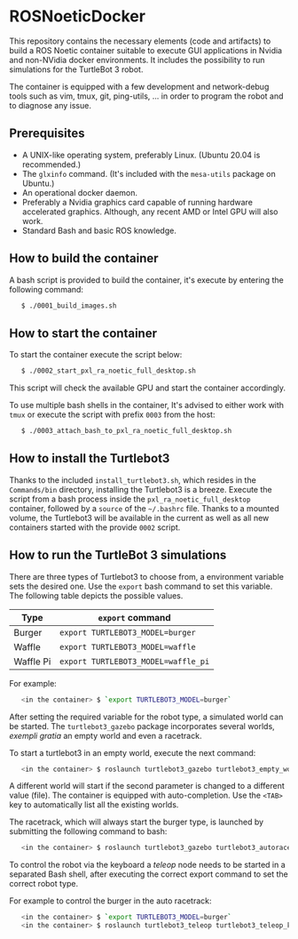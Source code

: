 # ROSNoeticDocker
This repository contains the necessary elements (code and artifacts) to build a
ROS Noetic container suitable to execute GUI applications in Nvidia and
non-NVidia docker environments. It includes the possibility to run simulations
for the TurtleBot 3 robot.

The container is equipped with a few development and network-debug tools such as
vim, tmux, git, ping-utils, ... in order to program the robot and to diagnose
any issue.


## Prerequisites
* A UNIX-like operating system, preferably Linux. (Ubuntu 20.04 is recommended.)
* The `glxinfo` command. (It's included with the `mesa-utils` package on Ubuntu.)
* An operational docker daemon.
* Preferably a Nvidia graphics card capable of running hardware accelerated
  graphics. Although, any recent AMD or Intel GPU will also work.
* Standard Bash and basic ROS knowledge.

## How to build the container
A bash script is provided to build the container, it's execute by entering the
following command:

```bash
   $ ./0001_build_images.sh
```

## How to start the container
To start the container execute the script below:

```bash
   $ ./0002_start_pxl_ra_noetic_full_desktop.sh
```
This script will check the available GPU and start the container accordingly.

To use multiple bash shells in the container, It's advised to either work with
`tmux` or execute the script with prefix `0003` from the host:

```bash
   $ ./0003_attach_bash_to_pxl_ra_noetic_full_desktop.sh
```

## How to install the Turtlebot3
Thanks to the included `install_turtlebot3.sh`, which resides in the
`Commands/bin` directory, installing the Turtlebot3 is a breeze.  Execute the
script from a bash process inside the `pxl_ra_noetic_full_desktop` container,
followed by a `source` of the `~/.bashrc` file.  Thanks to a mounted volume, the
Turtlebot3 will be available in the current as well as all new containers
started with the provide `0002` script.

## How to run the TurtleBot 3 simulations
There are three types of Turtlebot3 to choose from, a environment variable sets
the desired one. Use the `export` bash command to set this variable.  The
following table depicts the possible values.

| Type      | `export` command                    |
|-----------|-------------------------------------|
| Burger    | `export TURTLEBOT3_MODEL=burger`    |
| Waffle    | `export TURTLEBOT3_MODEL=waffle`    |
| Waffle Pi | `export TURTLEBOT3_MODEL=waffle_pi` |

For example:
```bash
   <in the container> $ `export TURTLEBOT3_MODEL=burger`
```

After setting the required variable for the robot type, a simulated world can be
started. The `turtlebot3_gazebo` package incorporates several worlds, *exempli
gratia* an empty world and even a racetrack.

To start a turtlebot3 in an empty world, execute the next command:

```bash
   <in the container> $ roslaunch turtlebot3_gazebo turtlebot3_empty_world.launch
```

A different world will start if the second parameter is changed to a different
value (file). The container is equipped with auto-completion. Use the `<TAB>`
key to automatically list all the existing worlds.

The racetrack, which will always start the burger type, is launched by
submitting the following command to bash:

```bash
   <in the container> $ roslaunch turtlebot3_gazebo turtlebot3_autorace_2020.launch 	
```

To control the robot via the keyboard a *teleop* node needs to be started in a
separated Bash shell, after executing the correct export command to set the
correct robot type.

For example to control the burger in the auto racetrack:
```bash
   <in the container> $ `export TURTLEBOT3_MODEL=burger`
   <in the container> $ roslaunch turtlebot3_teleop turtlebot3_teleop_key.launch
```
